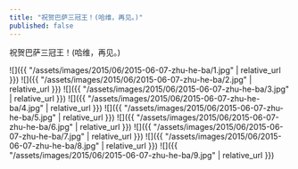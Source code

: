 ```yaml
---
title: "祝贺巴萨三冠王！(哈维，再见。)"
published: false
---
```

祝贺巴萨三冠王！(哈维，再见。)



![]({{ "/assets/images/2015/06/2015-06-07-zhu-he-ba/1.jpg" | relative_url }})
![]({{ "/assets/images/2015/06/2015-06-07-zhu-he-ba/2.jpg" | relative_url }})
![]({{ "/assets/images/2015/06/2015-06-07-zhu-he-ba/3.jpg" | relative_url }})
![]({{ "/assets/images/2015/06/2015-06-07-zhu-he-ba/4.jpg" | relative_url }})
![]({{ "/assets/images/2015/06/2015-06-07-zhu-he-ba/5.jpg" | relative_url }})
![]({{ "/assets/images/2015/06/2015-06-07-zhu-he-ba/6.jpg" | relative_url }})
![]({{ "/assets/images/2015/06/2015-06-07-zhu-he-ba/7.jpg" | relative_url }})
![]({{ "/assets/images/2015/06/2015-06-07-zhu-he-ba/8.jpg" | relative_url }})
![]({{ "/assets/images/2015/06/2015-06-07-zhu-he-ba/9.jpg" | relative_url }})
